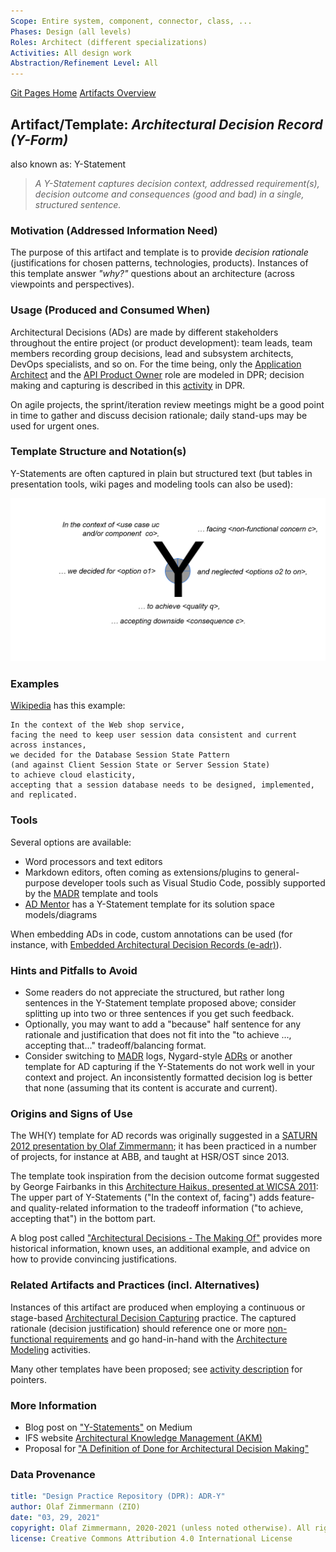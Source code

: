 ```yaml
---
Scope: Entire system, component, connector, class, ...
Phases: Design (all levels) 
Roles: Architect (different specializations)
Activities: All design work
Abstraction/Refinement Level: All
---
```


[Git Pages Home](https://socadk.github.io/design-practice-repository)
[Artifacts Overview](https://socadk.github.io/design-practice-repository/artifact-templates)


Artifact/Template: *Architectural Decision Record (Y-Form)*
------------------------------------------------------------
also known as: Y-Statement

> *A Y-Statement captures decision context, addressed requirement(s), decision outcome and consequences (good and bad) in a single, structured sentence.*

### Motivation (Addressed Information Need) 
The purpose of this artifact and template is to provide *decision rationale* (justifications for chosen patterns, technologies, products). Instances of this template answer *"why?"* questions about an architecture (across viewpoints and perspectives).


### Usage (Produced and Consumed When)
Architectural Decisions (ADs) are made by different stakeholders throughout the entire project (or product development): team leads, team members recording group decisions, lead and subsystem architects, DevOps specialists, and so on. For the time being, only the [Application Architect](../roles/DPR-ApplicationArchitectRole.md) and the [API Product Owner](../roles/SDPR-APIProductOwner.md) role are modeled in DPR; decision making and capturing is described in this [activity](../activities/DPR-ArchitecturalDecisionCapturing.md) in DPR.

On agile projects, the sprint/iteration review meetings might be a good point in time to gather and discuss decision rationale; daily stand-ups may be used for urgent ones.


### Template Structure and Notation(s)
Y-Statements are often captured in plain but structured text (but tables in presentation tools, wiki pages and modeling tools can also be used):

![Y-Statement Template](./images/ADCaptureYTemplate.png)

<!-- TODO: check consistency of author names; DONE: feature tradeoff character of bottom half more -->

### Examples
[Wikipedia](https://en.wikipedia.org/wiki/Architectural_decision#Examples) has this example:

```adr
In the context of the Web shop service, 
facing the need to keep user session data consistent and current across instances, 
we decided for the Database Session State Pattern 
(and against Client Session State or Server Session State)
to achieve cloud elasticity, 
accepting that a session database needs to be designed, implemented, and replicated. 
```


### Tools
Several options are available: 

* Word processors and text editors
* Markdown editors, often coming as extensions/plugins to general-purpose developer tools such as Visual Studio Code, possibly supported by the [MADR](https://github.com/adr/madr) template and tools
* [AD Mentor](https://www.ifs.hsr.ch/index.php?id=13201&L=4) has a Y-Statement template for its solution space models/diagrams

When embedding ADs in code, custom annotations can be used (for instance, with [Embedded Architectural Decision Records (e-adr)](https://github.com/adr/e-adr)).


### Hints and Pitfalls to Avoid

* Some readers do not appreciate the structured, but rather long sentences in the Y-Statement template proposed above; consider splitting up into two or three sentences if you get such feedback.
* Optionally, you may want to add a "because" half sentence for any rationale and justification that does not fit into the "to achieve ..., accepting that..." tradeoff/balancing format. 
* Consider switching to [MADR](https://github.com/adr/madr) logs, Nygard-style [ADRs](https://www.cognitect.com/blog/2011/11/15/documenting-architecture-decisions) or another template for AD capturing if the Y-Statements do not work well in your context and project. An inconsistently formatted decision log is better that none (assuming that its content is accurate and current).


### Origins and Signs of Use
The WH(Y) template for AD records was originally suggested in a [SATURN 2012 presentation by Olaf Zimmermann](https://resources.sei.cmu.edu/library/asset-view.cfm?assetid=31345); it has been practiced in a number of projects, for instance at ABB, and taught at HSR/OST since 2013. 

The template took inspiration from the decision outcome format suggested by George Fairbanks in this [Architecture Haikus, presented at WICSA 2011](https://www.georgefairbanks.com/blog/comparch-wicsa-2011-panel-discussion-and-haiku-tutorial/): The upper part of Y-Statements ("In the context of, facing") adds feature- and quality-related information to the tradeoff information ("to achieve, accepting that") in the bottom part.

A blog post called ["Architectural Decisions - The Making Of"](https://ozimmer.ch/practices/2020/04/27/ArchitectureDecisionMaking.html) provides more historical information, known uses, an additional example, and advice on how to provide convincing justifications.

<!-- 
### Performing Role(s)

* [Application Architect](../roles/DPR-ApplicationArchitectRole.md)
* [API Product Owner](../roles/SDPR-APIProductOwner.md)
* Any other decision maker and technical leader
-->

### Related Artifacts and Practices (incl. Alternatives)
Instances of this artifact are produced when employing a continuous or stage-based [Architectural Decision Capturing](../artifacts-activities/DPR-ArchitecturalDecisionCapturing.md) practice. The captured rationale (decision justification) should reference one or more [non-functional requirements](../artifacts-activities/DPR-SMART-NFR-Elicitation.md) and go hand-in-hand with the [Architecture Modeling](../artifacts-activities/DPR-ArchitectureModeling.md) activities.

Many other templates have been proposed; see [activity description](../activities/DPR-ArchitecturalDecisionCapturing.md) for pointers.


### More Information

* Blog post on ["Y-Statements"](https://medium.com/@docsoc/y-statements-10eb07b5a177) on Medium
* IFS website [Architectural Knowledge Management (AKM)](https://www.ifs.hsr.ch/index.php?id=13191&L=4) 
* Proposal for ["A Definition of Done for Architectural Decision Making"](https://ozimmer.ch/practices/2020/05/22/ADDefinitionOfDone.html)

<!-- https://ardalis.com/getting-started-with-architecture-decision-records/ and https://betterprogramming.pub/here-is-a-simple-yet-powerful-tool-to-record-your-architectural-decisions-5fb31367a7da -->

### Data Provenance 

```yaml
title: "Design Practice Repository (DPR): ADR-Y"
author: Olaf Zimmermann (ZIO)
date: "03, 29, 2021"
copyright: Olaf Zimmermann, 2020-2021 (unless noted otherwise). All rights reserved.
license: Creative Commons Attribution 4.0 International License
```

